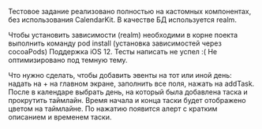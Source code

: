 Тестовое задание реализовано полностью на кастомных компонентах, без использования CalendarKit.
В качестве БД используется realm.

Чтобы установить зависимости (realm) необходими в корне поекта выполнить команду pod install (установка зависимостей через cocoaPods)
Поддержка iOS 12. Тесты написать не успел :(
Не оптимизировано под темную тему. 

Что нужно сделать, чтобы добавить эвенты на тот или иной день: надать на + на главном экране, заполнить все поля, нажать на addTask.
После в календаре выбрать день, на который была добавлена таска и прокрутить таймлайн. Время начала и конца таски будет отображено цветом на таймлайне. По нажатию появится алерт с кратким описанием и временем таски. 
